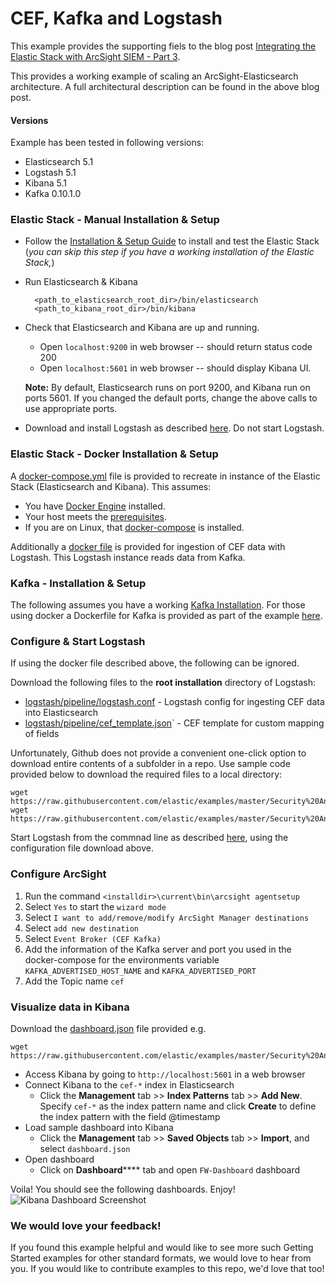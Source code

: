 # CEF, Kafka and Logstash

This example provides the supporting fiels to the blog post [Integrating the Elastic Stack with ArcSight SIEM - Part 3](https://www.elastic.co/blog/integrating-elastic-stack-with-arcsight-siem-part-3).

This provides a working example of scaling an ArcSight-Elasticsearch architecture. A full architectural description can be found in the above blog post.

#### Versions

Example has been tested in following versions:

- Elasticsearch 5.1
- Logstash 5.1
- Kibana 5.1
- Kafka 0.10.1.0

### Elastic Stack - Manual Installation & Setup

* Follow the [Installation & Setup Guide](https://github.com/elastic/examples/blob/master/Installation%20and%20Setup.md) to install and test the Elastic Stack (*you can skip this step if you have a working installation of the Elastic Stack,*)

* Run Elasticsearch & Kibana
  ```shell
    <path_to_elasticsearch_root_dir>/bin/elasticsearch
    <path_to_kibana_root_dir>/bin/kibana
    ```

* Check that Elasticsearch and Kibana are up and running.
  - Open `localhost:9200` in web browser -- should return status code 200
  - Open `localhost:5601` in web browser -- should display Kibana UI.

  **Note:** By default, Elasticsearch runs on port 9200, and Kibana run on ports 5601. If you changed the default ports, change   the above calls to use appropriate ports.

* Download and install Logstash as described [here](https://www.elastic.co/guide/en/logstash/5.1/installing-logstash.html#installing-binary). Do not start Logstash.

### Elastic Stack - Docker Installation & Setup

A [docker-compose.yml](https://github.com/elastic/examples/master/Security%20Analytics/cef_with_kafka/docker-compose.yml) file is provided to recreate in instance of the Elastic Stack (Elasticsearch and Kibana). This assumes:

* You have [Docker Engine](https://docs.docker.com/engine/installation/) installed.
* Your host meets the [prerequisites](https://www.elastic.co/guide/en/elasticsearch/reference/5.1/docker.html#docker-cli-run-prod-mode).
* If you are on Linux, that [docker-compose](https://github.com/docker/compose/releases/latest) is installed.

Additionally a [docker file](https://github.com/elastic/examples/master/Security%20Analytics/cef/logstash/Dockerfile) is provided for ingestion of CEF data with Logstash.  This Logstash instance reads data from Kafka.

### Kafka - Installation & Setup

The following assumes you have a working [Kafka Installation](https://kafka.apache.org/quickstart). For those using docker a Dockerfile for Kafka is provided as part of the example [here](https://github.com/elastic/examples/master/Security%20Analytics/cef_with_kafka/). 


### Configure & Start Logstash

If using the docker file described above, the following can be ignored.

Download the following files to the **root installation** directory of Logstash:

- [logstash/pipeline/logstash.conf](https://github.com/elastic/examples/master/Security%20Analytics/cef_with_kafka/logstash/pipeline/logstash.conf) - Logstash config for ingesting CEF data into Elasticsearch
- [logstash/pipeline/cef_template.json](https://github.com/elastic/examples/master/Security%20Analytics/cef_with_kafka/logstash/pipeline/cef_template.json)` - CEF template for custom mapping of fields

Unfortunately, Github does not provide a convenient one-click option to download entire contents of a subfolder in a repo. Use sample code provided below to download the required files to a local directory:

```
wget https://raw.githubusercontent.com/elastic/examples/master/Security%20Analytics/cef_with_kafka/logstash/pipeline/logstash.conf
wget https://raw.githubusercontent.com/elastic/examples/master/Security%20Analytics/cef_with_kafka/logstash/pipeline/cef_template.json
```

Start Logstash from the commnad line as described [here](https://www.elastic.co/guide/en/logstash/5.1/running-logstash-command-line.html), using the configuration file download above.

### Configure ArcSight

1. Run the command `<installdir>\current\bin\arcsight agentsetup`
1. Select `Yes` to start the `wizard mode`
1. Select `I want to add/remove/modify ArcSight Manager destinations`
1. Select `add new destination`
1. Select `Event Broker (CEF Kafka)`
1. Add the information of the Kafka server and port you used in the docker-compose for the environments variable `KAFKA_ADVERTISED_HOST_NAME` and `KAFKA_ADVERTISED_PORT`
1. Add the Topic name `cef`

### Visualize data in Kibana

Download the [dashboard.json](https://github.com/elastic/examples/master/Security%20Analytics/cef_with_kafka/dashboard.json) file provided e.g.

```
wget https://raw.githubusercontent.com/elastic/examples/master/Security%20Analytics/cef_with_kafka/dashboard.json
```

* Access Kibana by going to `http://localhost:5601` in a web browser
* Connect Kibana to the `cef-*` index in Elasticsearch
    * Click the **Management** tab >> **Index Patterns** tab >> **Add New**. Specify `cef-*` as the index pattern name and click **Create** to define the index pattern with the field @timestamp
* Load sample dashboard into Kibana
    * Click the **Management** tab >> **Saved Objects** tab >> **Import**, and select `dashboard.json`
* Open dashboard
    * Click on **Dashboard****** tab and open `FW-Dashboard` dashboard

Voila! You should see the following dashboards. Enjoy!
![Kibana Dashboard Screenshot](https://github.com/elastic/examples/blob/master/Common%20Data%20Formats/cef/cef_dashboard.png?raw=true)

### We would love your feedback!
If you found this example helpful and would like to see more such Getting Started examples for other standard formats, we would love to hear from you. If you would like to contribute examples to this repo, we'd love that too!
